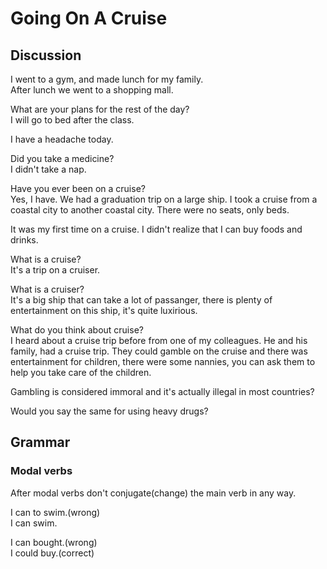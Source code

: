 # Going On A Cruise
## Discussion
I went to a gym, and made lunch for my family.  
After lunch we went to a shopping mall.  

What are your plans for the rest of the day?  
I will go to bed after the class.  

I have a headache today.  

Did you take a medicine?  
I didn't take a nap.  

Have you ever been on a cruise?  
Yes, I have. We had a graduation trip on a large ship. I took a cruise from a coastal city to another coastal city. There were no seats, only beds.   

It was my first time on a cruise. I didn't realize that I can buy foods and drinks.   

What is a cruise?  
It's a trip on a cruiser.  

What is a cruiser?  
It's a big ship that can take a lot of passanger, there is plenty of entertainment on this ship, it's quite luxirious.  


What do you think about cruise?  
I heard about a cruise trip before from one of my colleagues. He and his family, had a cruise trip. They could gamble on the cruise and there was entertainment for children, there were some nannies, you can ask them to help you take care of the children.  

Gambling is considered immoral and it's actually illegal in most countries?  

Would you say the same for using heavy drugs?  

## Grammar
### Modal verbs
After modal verbs don't conjugate(change) the main verb in any way.   

I can to swim.(wrong)  
I can swim.  

I can bought.(wrong)  
I could buy.(correct)  
